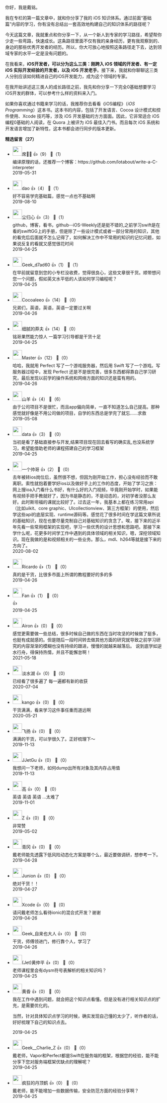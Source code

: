 你好，我是戴铭。

我在专栏的第一篇文章中，就和你分享了我的 iOS 知识体系。通过前面“基础篇”内容的学习，你有没有总结出一套高效地构建自己的知识体系的路径呢？

今天这篇文章，我就重点和你分享一下，从一个新人到专家的学习路径，希望帮你少走一些弯路，快速成长。这条路径里面不仅有我的亲身经历，更有我观察到的、身边的那些优秀开发者的经历。所以，你大可放心地按照这条路径走下去，达到领域专家的水平一定是没有问题的。

在我看来，**iOS开发者，可以分为这么三类：刚跨入 iOS 领域的开发者、有一定 iOS 实际开发经验的开发者，以及 iOS 开发老手**。接下来，我就和你聊聊这三类人分别应该如何精进自己的iOS开发能力，成为这个领域的专家。

在我开始讲述这三类人的成长路径之前，我先和你分享一下完全0基础想要学习iOS开发的群体，可以参考什么样的资料来入门。

如果你喜欢通过书籍来学习的话，我推荐你去看看《iOS编程》（*iOS Programming*）这本书。这本书的内容，包括了开发语言、Cocoa 设计模式和控件使用、Xcode 技巧等，涉及 iOS 开发基础的方方面面。因此，它非常适合 iOS 编程0基础的人阅读，在 Quora 上被评为 iOS 最佳入门书。而且每次 iOS 系统和开发语言增加了新特性，这本书都会进行同步的版本更新。
<div><strong>精选留言（27）</strong></div><ul>
<li><img src="https://static001.geekbang.org/account/avatar/00/16/32/05/b662ff98.jpg" width="30px"><span>席🍐🍎</span> 👍（9） 💬（1）<div>编译原理的话，还推荐一个博客：https:&#47;&#47;github.com&#47;lotabout&#47;write-a-C-interpreter</div>2019-05-31</li><br/><li><img src="https://static001.geekbang.org/account/avatar/00/10/99/87/5066026c.jpg" width="30px"><span>dao</span> 👍（4） 💬（1）<div>好不容易学完基础篇，感觉一点也不基础啊</div>2019-08-10</li><br/><li><img src="https://static001.geekbang.org/account/avatar/00/13/90/d4/1dd7b482.jpg" width="30px"><span>尘归心</span> 👍（3） 💬（1）<div>github，博客，看书，github--iOS-Weekly还是挺不错的,之前学习swift是在看的swiftGG上的手册，但是除了一些设计模式或者一部分常用的知识，其他的看完后后面就不怎么记得了，如何解决工作中不常用的知识的记忆问题，如果说反复的看就又感觉很花时间</div>2019-04-25</li><br/><li><img src="http://thirdwx.qlogo.cn/mmopen/vi_32/cLVKpiaickFFd2qFzyPia2RficLiaiaksy2qkwH6dAic3HRK44YtYxq1W4WA2qjJlULtlxyjzyv2kgdy7HtJAVSUyjzvg/132" width="30px"><span>Geek_d7ad60</span> 👍（1） 💬（1）<div>在早前就留意到您的小专栏没收费，觉得很良心，这些文章很干货。顺带想问您一个问题，假如英文水平低的人该如何学习编程呢？</div>2019-04-25</li><br/><li><img src="https://static001.geekbang.org/account/avatar/00/12/ef/c0/0c690636.jpg" width="30px"><span>Cocoaleeo</span> 👍（14） 💬（0）<div>兄弟们，英语，英语，英语一定要过关啊</div>2019-04-26</li><br/><li><img src="https://static001.geekbang.org/account/avatar/00/0f/5b/19/72fd4f18.jpg" width="30px"><span>细腻的莽夫</span> 👍（14） 💬（0）<div>铭哥果然能力惊人  一篇学习引导都是干货十足</div>2019-04-25</li><br/><li><img src="https://static001.geekbang.org/account/avatar/00/16/32/f1/54575096.jpg" width="30px"><span>Master</span> 👍（12） 💬（0）<div>哈哈，我就用 Perfect 写了一个游戏服务器，然后用 Swift 写了一个游戏。写服务器过程中，发现 Perfect 还是不是很完善，很多东西都得靠自己学习研究，最后发现以前学的操作系统和网络方面的知识还是蛮有用的。</div>2019-04-26</li><br/><li><img src="https://static001.geekbang.org/account/avatar/00/16/3b/1e/10b4f232.jpg" width="30px"><span>山羊</span> 👍（4） 💬（6）<div>由于公司项目不是很忙，而且app偏向简单，一直不知道怎么自己提高。那种感觉就好像是不用公司做的项目，自学的东西总是学完了就忘……求救</div>2019-05-08</li><br/><li><img src="https://static001.geekbang.org/account/avatar/00/0f/6b/3d/ae41c2b3.jpg" width="30px"><span>data</span> 👍（3） 💬（0）<div>当初是看了基础直接参与开发,结果项目现在回去看写的确实乱,也没系统学习，希望能借助老师的课程搭建自己的学习框架</div>2019-04-25</li><br/><li><img src="https://static001.geekbang.org/account/avatar/00/11/3b/86/170e58ae.jpg" width="30px"><span>一个帅哥</span> 👍（2） 💬（0）<div>去年被转ios岗位后，虽然很不想，但因为刚开始工作，担心没有经验而不敢离职。索性就抱着要学好ios以及做好手上的工作的态度，开始了学习之旅：网上搜ioa入门看什么书好，有什么好的入门视频，毕竟刚开始学时，如果能有视频手把手教就好了，因为书是静态的，不是动态的，对初学者没那么友好。此时斯坦福的课就比较好了。过去这一年，我基本上都在练习常用api（比如uikit、core graphic、UIcollectionview、第三方框架）的使用，然后学这些api的底层实现、runtime源码等。感觉花了很多时间在学这篇文章所说的基础知识，现在也要尽量克制自己对基础知识的贪念了。唉，接下来的近半年先看一些常用框架的实现吧，学习一些优秀的设计思想和思路吧。那接下来学什么呢，花更多时间学工作中遇到的具体领域的相关知识，嗯，深挖领域知识。现在我做的是和视频相关的一些业务。那么，mdl、h264等就是接下来的方向了。</div>2020-08-02</li><br/><li><img src="https://static001.geekbang.org/account/avatar/00/16/2e/6d/52eec70a.jpg" width="30px"><span>Ricardo</span> 👍（1） 💬（0）<div>真的是干货，比很多市面上所谓的教程要好的多的多</div>2019-04-26</li><br/><li><img src="https://static001.geekbang.org/account/avatar/00/11/04/60/64d166b6.jpg" width="30px"><span>Fan</span> 👍（1） 💬（0）<div>👍</div>2019-04-25</li><br/><li><img src="https://static001.geekbang.org/account/avatar/00/18/3b/4e/5e13e367.jpg" width="30px"><span>Airon</span> 👍（0） 💬（0）<div>感觉更需要做一些总结，很多时候自己做的东西在当时攻坚的时候做了挺多，也挺有成就感的。但是随后一段时间转去做其他方面的研究就导致之前学习研究的内容渐渐的模糊也没有持续的跟进，慢慢的就越来越落后。
说到底学如逆水行舟，得保持热情，并且不能懈怠啊！</div>2021-05-18</li><br/><li><img src="https://static001.geekbang.org/account/avatar/00/16/37/43/2c4dba3e.jpg" width="30px"><span>淡水湖</span> 👍（0） 💬（0）<div>已经看了很多遍了 每一遍都有新的收获</div>2020-07-04</li><br/><li><img src="https://static001.geekbang.org/account/avatar/00/17/26/27/a4abd984.jpg" width="30px"><span>kango</span> 👍（0） 💬（0）<div>干货满满，看来学习这件事任重而道远啊</div>2020-05-21</li><br/><li><img src="https://static001.geekbang.org/account/avatar/00/13/c7/ce/cdd6699c.jpg" width="30px"><span>飞扬</span> 👍（0） 💬（0）<div>满满的干货，可以学很久了。正好梳理下～</div>2019-11-13</li><br/><li><img src="https://static001.geekbang.org/account/avatar/00/16/73/75/a97a5752.jpg" width="30px"><span>JJetGu</span> 👍（0） 💬（0）<div>我想问一下老师，如何dump出所有对象及其内存占用值</div>2019-11-13</li><br/><li><img src="https://static001.geekbang.org/account/avatar/00/16/45/d3/f79db34b.jpg" width="30px"><span>高</span> 👍（0） 💬（0）<div>英语 英语 英语 ...太难了</div>2019-11-01</li><br/><li><img src="https://static001.geekbang.org/account/avatar/00/0f/86/c5/0e4845b5.jpg" width="30px"><span>Z</span> 👍（0） 💬（0）<div>非常赞</div>2019-05-02</li><br/><li><img src="http://thirdwx.qlogo.cn/mmopen/vi_32/DYAIOgq83eoYBX95GZxEdKz9LQJVwohUiaRxNge5WpHRbeOC2tGc2rsdpfYKCTKdQicBn8MvSrlZTX7HY2jS3YFA/132" width="30px"><span>青冈</span> 👍（0） 💬（0）<div>戴老师能先透露下低风险动态化方案是哪个么，最近要做调研，想参考一下。</div>2019-04-28</li><br/><li><img src="https://static001.geekbang.org/account/avatar/00/16/2f/10/a1b253c2.jpg" width="30px"><span>Junion</span> 👍（0） 💬（0）<div>绝对干货！！
</div>2019-04-27</li><br/><li><img src="" width="30px"><span>Xcode</span> 👍（0） 💬（0）<div>请问戴老师怎么看待ionic的混合式开发？谢谢</div>2019-04-26</li><br/><li><img src="https://static001.geekbang.org/account/avatar/00/16/2c/9f/265106fb.jpg" width="30px"><span>Geek_自来也大人</span> 👍（0） 💬（0）<div>干货，师傅领进门，修行靠个人，学习了</div>2019-04-26</li><br/><li><img src="https://static001.geekbang.org/account/avatar/00/12/fc/cb/5e79c6ed.jpg" width="30px"><span>(Jet)黄仲平</span> 👍（0） 💬（0）<div>老师课程里会有dysm符号表解析的相关知识吗？</div>2019-04-25</li><br/><li><img src="https://static001.geekbang.org/account/avatar/00/0f/d7/4d/d74ffb1f.jpg" width="30px"><span>黄昏</span> 👍（0） 💬（0）<div>我在工作中遇到问题，就会把这个知识点看懂。但是没有进行相关知识点的扩充，是需要优化的。

当然，针对具体知识点学习的时候，确实发现自己懂的太少了，听作者的话，好好梳理下自己的知识点去。</div>2019-04-25</li><br/><li><img src="http://thirdwx.qlogo.cn/mmopen/vi_32/5YJuXlzC2QlnIllG5njmM2PnwjNicBTMWmIicGjdcqwYVz4Ys0OSNGnpcgSZRtyCu8QvJfAaSy9lmk8Mia9Vbbj3g/132" width="30px"><span>Geek__Charlie_Z</span> 👍（0） 💬（0）<div>戴老师，Vapor和Perfect都是Swift在服务端的框架，根据您的经验，能不能分享下您对服务端框架优缺点的理解呢？</div>2019-04-25</li><br/><li><img src="https://static001.geekbang.org/account/avatar/00/12/f5/90/b6060ab8.jpg" width="30px"><span>疯狂的丹顶鹤</span> 👍（0） 💬（0）<div>戴老师，能不能增加一些数据传输，安全防范方面的经验分享啊？</div>2019-04-25</li><br/>
</ul>